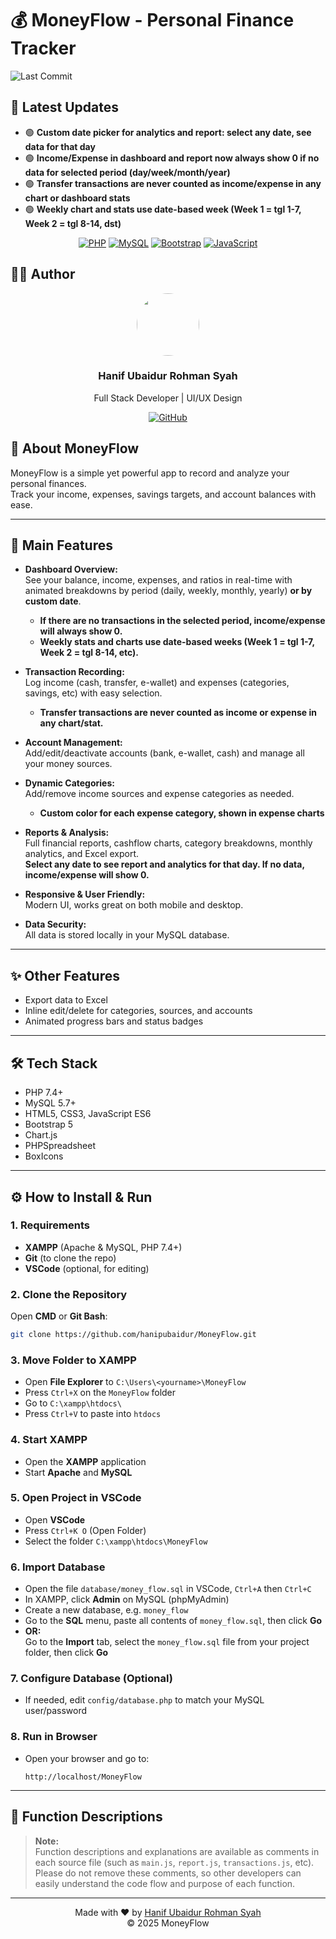 # 💰 MoneyFlow - Personal Finance Tracker

![Last Commit](https://img.shields.io/github/last-commit/hanipubaidur/MoneyFlow?style=flat-square)

## 📝 Latest Updates
- 🟢 **Custom date picker for analytics and report: select any date, see data for that day**
- 🟢 **Income/Expense in dashboard and report now always show 0 if no data for selected period (day/week/month/year)**
- 🟢 **Transfer transactions are never counted as income/expense in any chart or dashboard stats**
- 🟢 **Weekly chart and stats use date-based week (Week 1 = tgl 1-7, Week 2 = tgl 8-14, dst)**

<div align="center">
  
[![PHP](https://img.shields.io/badge/PHP-7.4%2B-blue?style=for-the-badge&logo=php)](https://www.php.net)
[![MySQL](https://img.shields.io/badge/MySQL-5.7%2B-blue?style=for-the-badge&logo=mysql)](https://www.mysql.com)
[![Bootstrap](https://img.shields.io/badge/Bootstrap-5.1-blueviolet?style=for-the-badge&logo=bootstrap)](https://getbootstrap.com)
[![JavaScript](https://img.shields.io/badge/JavaScript-ES6-yellow?style=for-the-badge&logo=javascript)](https://developer.mozilla.org/en-US/docs/Web/JavaScript)

</div>

## 👨‍💻 Author

<div align="center">
  <a href="https://github.com/hanipubaidur">
    <img src="https://avatars.githubusercontent.com/hanipubaidur" width="100px" style="border-radius:50%"/>
  </a>
  <h3>Hanif Ubaidur Rohman Syah</h3>
  <p>Full Stack Developer | UI/UX Design</p>
  
  [![GitHub](https://img.shields.io/badge/GitHub-hanipubaidur-181717?style=flat&logo=github)](https://github.com/hanipubaidur)
</div>

## 🌟 About MoneyFlow

MoneyFlow is a simple yet powerful app to record and analyze your personal finances.  
Track your income, expenses, savings targets, and account balances with ease.

---

## 🚀 Main Features

- **Dashboard Overview:**  
  See your balance, income, expenses, and ratios in real-time with animated breakdowns by period (daily, weekly, monthly, yearly) **or by custom date**.
  - **If there are no transactions in the selected period, income/expense will always show 0.**
  - **Weekly stats and charts use date-based weeks (Week 1 = tgl 1-7, Week 2 = tgl 8-14, etc).**

- **Transaction Recording:**  
  Log income (cash, transfer, e-wallet) and expenses (categories, savings, etc) with easy selection.
  - **Transfer transactions are never counted as income or expense in any chart/stat.**

- **Account Management:**  
  Add/edit/deactivate accounts (bank, e-wallet, cash) and manage all your money sources.

- **Dynamic Categories:**  
  Add/remove income sources and expense categories as needed.
  - **Custom color for each expense category, shown in expense charts**

- **Reports & Analysis:**  
  Full financial reports, cashflow charts, category breakdowns, monthly analytics, and Excel export.  
  **Select any date to see report and analytics for that day. If no data, income/expense will show 0.**

- **Responsive & User Friendly:**  
  Modern UI, works great on both mobile and desktop.

- **Data Security:**  
  All data is stored locally in your MySQL database.

---

## ✨ Other Features

- Export data to Excel
- Inline edit/delete for categories, sources, and accounts
- Animated progress bars and status badges

---

## 🛠️ Tech Stack

- PHP 7.4+
- MySQL 5.7+
- HTML5, CSS3, JavaScript ES6
- Bootstrap 5
- Chart.js
- PHPSpreadsheet
- BoxIcons

---

## ⚙️ How to Install & Run

### 1. **Requirements**
- **XAMPP** (Apache & MySQL, PHP 7.4+)
- **Git** (to clone the repo)
- **VSCode** (optional, for editing)

### 2. **Clone the Repository**
Open **CMD** or **Git Bash**:
```bash
git clone https://github.com/hanipubaidur/MoneyFlow.git
```

### 3. **Move Folder to XAMPP**
- Open **File Explorer** to `C:\Users\<yourname>\MoneyFlow`
- Press `Ctrl+X` on the `MoneyFlow` folder
- Go to `C:\xampp\htdocs\`
- Press `Ctrl+V` to paste into `htdocs`

### 4. **Start XAMPP**
- Open the **XAMPP** application
- Start **Apache** and **MySQL**

### 5. **Open Project in VSCode**
- Open **VSCode**
- Press `Ctrl+K O` (Open Folder)
- Select the folder `C:\xampp\htdocs\MoneyFlow`

### 6. **Import Database**
- Open the file `database/money_flow.sql` in VSCode, `Ctrl+A` then `Ctrl+C`
- In XAMPP, click **Admin** on MySQL (phpMyAdmin)
- Create a new database, e.g. `money_flow`
- Go to the **SQL** menu, paste all contents of `money_flow.sql`, then click **Go**
- **OR:**  
  Go to the **Import** tab, select the `money_flow.sql` file from your project folder, then click **Go**

### 7. **Configure Database (Optional)**
- If needed, edit `config/database.php` to match your MySQL user/password

### 8. **Run in Browser**
- Open your browser and go to:  
  ```
  http://localhost/MoneyFlow
  ```

---

## 🧩 Function Descriptions

> **Note:**  
> Function descriptions and explanations are available as comments in each source file (such as `main.js`, `report.js`, `transactions.js`, etc).  
> Please do not remove these comments, so other developers can easily understand the code flow and purpose of each function.

---

<div align="center">
  Made with ❤️ by <a href="https://github.com/hanipubaidur">Hanif Ubaidur Rohman Syah</a>
  <br>
  © 2025 MoneyFlow
</div>